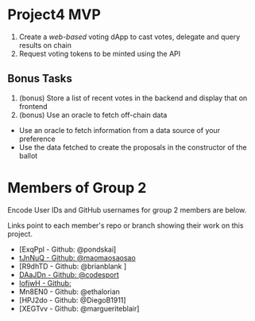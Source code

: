 # Project4 MVP

1. Create a _web-based_ voting dApp to cast votes, delegate and query results on chain
2. Request voting tokens to be minted using the API

## Bonus Tasks
1. (bonus) Store a list of recent votes in the backend and display that on frontend
2. (bonus) Use an oracle to fetch off-chain data
  * Use an oracle to fetch information from a data source of your preference
  * Use the data fetched to create the proposals in the constructor of the ballot
    
# Members of Group 2

Encode User IDs and GitHub usernames for group 2 members are below.

Links point to each member's repo or branch showing their work on this project.

*  [ExqPpl - Github: @pondskai]
*  [tJnNuQ - Github: @maomaosaosao](https://github.com/EncodeClub-EVMBootcamp24Q4-Group2/project4/tree/user/maomaosaosao) 
*  [R9dhTD - Github: @brianblank ]
*  [DAaJDn - Github: @codesport](https://github.com/codesport/erc20votes-part2)
*  [lofjwH - Github:](https://github.com/EncodeClub-EVMBootcamp24Q4-Group2/project3/tree/zz/homework) 
*  Mn8EN0 - Github: @ethalorian 
*  [HPJ2do - Github: @DiegoB1911]
*  [XEGTvv - Github: @margueriteblair]
